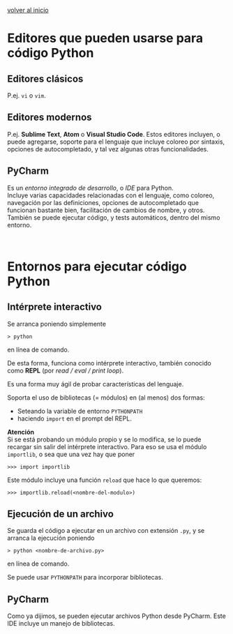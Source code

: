 <style>
.page-header {
    padding-bottom: 50px;
    padding-top: 50px;
}
</style>

[volver al inicio](./index.md)  

# Editores que pueden usarse para código Python

## Editores clásicos
P.ej. `vi` o `vim`.

## Editores modernos
P.ej. **Sublime Text**, **Atom** o **Visual Studio Code**.
Estos editores incluyen, o puede agregarse, soporte para el lenguaje que incluye coloreo por sintaxis, opciones de autocompletado, y tal vez algunas otras funcionalidades.

## PyCharm
Es un *entorno integrado de desarrollo*, o *IDE* para Python.  
Incluye varias capacidades relacionadas con el lenguaje, como coloreo, navegación por las definiciones, opciones de autocompletado que funcionan bastante bien, facilitación de cambios de nombre, y otros.  
También se puede ejecutar código, y tests automáticos, dentro del mismo entorno.

<br/>

# Entornos para ejecutar código Python

## Intérprete interactivo
Se arranca poniendo simplemente
```
> python
```
en línea de comando.

De esta forma, funciona como intérprete interactivo, también conocido como **REPL** (por *read / eval / print loop*).

Es una forma muy ágil de probar características del lenguaje.

Soporta el uso de bibliotecas (= módulos) en (al menos) dos formas: 
* Seteando la variable de entorno `PYTHONPATH`
* haciendo `import` en el prompt del REPL.

**Atención**  
Si se está probando un módulo propio y se lo modifica, se lo puede recargar sin salir del intérprete interactivo.
Para eso se usa el módulo `importlib`, o sea que una vez hay que poner
```
>>> import importlib
```
Este módulo incluye una función `reload` que hace lo que queremos:
```
>>> importlib.reload(<nombre-del-modulo>)
```



## Ejecución de un archivo
Se guarda el código a ejecutar en un archivo con extensión `.py`, y se arranca la ejecución poniendo
```
> python <nombre-de-archivo.py>
```
en línea de comando.

Se puede usar `PYTHONPATH` para incorporar bibliotecas.


## PyCharm
Como ya dijimos, se pueden ejecutar archivos Python desde PyCharm. Este IDE incluye un manejo de bibliotecas.
